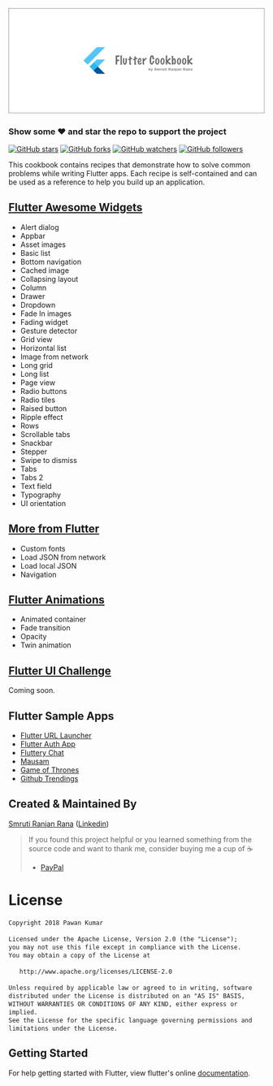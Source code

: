 ![Flutter Cookbook Banner](images/fc-github.png)

### Show some :heart: and star the repo to support the project

[![GitHub stars](https://img.shields.io/github/stars/smrutiranjanrana/flutter-cookbook.svg?style=social&label=Star)](https://github.com/smrutiranjanrana/flutter-cookbook) [![GitHub forks](https://img.shields.io/github/forks/smrutiranjanrana/flutter-cookbook.svg?style=social&label=Fork)](https://github.com/smrutiranjanrana/flutter-cookbook/fork) [![GitHub watchers](https://img.shields.io/github/watchers/smrutiranjanrana/flutter-cookbook.svg?style=social&label=Watch)](https://github.com/smrutiranjanrana/flutter-cookbook) [![GitHub followers](https://img.shields.io/github/followers/smrutiranjanrana.svg?style=social&label=Follow)](https://github.com/smrutiranjanrana/flutter-cookbook)  

This cookbook contains recipes that demonstrate how to solve common problems while writing Flutter apps. Each recipe is self-contained and can be used as a reference to help you build up an application.

## [Flutter Awesome Widgets](https://github.com/smrutiranjanrana/Flutter-Awesome-Widgets)

* Alert dialog
* Appbar
* Asset images
* Basic list
* Bottom navigation
* Cached image
* Collapsing layout
* Column
* Drawer
* Dropdown
* Fade In images
* Fading widget
* Gesture detector
* Grid view
* Horizontal list
* Image from network
* Long grid
* Long list
* Page view
* Radio buttons
* Radio tiles
* Raised button
* Ripple effect
* Rows
* Scrollable tabs
* Snackbar
* Stepper
* Swipe to dismiss
* Tabs
* Tabs 2
* Text field
* Typography
* UI orientation



## [More from Flutter](https://github.com/smrutiranjanrana/More-From-Flutter)

* Custom fonts
* Load JSON from network
* Load local JSON
* Navigation

## [Flutter Animations](https://github.com/smrutiranjanrana/Flutter-Animations)

* Animated container
* Fade transition
* Opacity
* Twin animation

## [Flutter UI Challenge](https://github.com/smrutiranjanrana/Flutter-UI-Challenge)

Coming soon.

## Flutter Sample Apps

* [Flutter URL Launcher](https://github.com/smrutiranjanrana/Flutter-URL-Launcher)
* [Flutter Auth App](https://github.com/smrutiranjanrana/Flutter-Auth-App)
* [Fluttery Chat](https://github.com/smrutiranjanrana/Fluttery-Chat)
* [Mausam](https://github.com/smrutiranjanrana/Mausam)
* [Game of Thrones](https://github.com/smrutiranjanrana/Game-of-Thrones)
* [Github Trendings](https://github.com/smrutiranjanrana/Github-Trendings)


## Created & Maintained By

[Smruti Ranjan Rana](https://github.com/smrutiranjanrana) ([Linkedin](https://www.linkedin.com/in/smrutiranjanrana))

> If you found this project helpful or you learned something from the source code and want to thank me, consider buying me a cup of :coffee:
>
> - [PayPal](https://www.paypal.me/smrutiranjanrana)

# License

    Copyright 2018 Pawan Kumar

    Licensed under the Apache License, Version 2.0 (the "License");
    you may not use this file except in compliance with the License.
    You may obtain a copy of the License at

       http://www.apache.org/licenses/LICENSE-2.0

    Unless required by applicable law or agreed to in writing, software
    distributed under the License is distributed on an "AS IS" BASIS,
    WITHOUT WARRANTIES OR CONDITIONS OF ANY KIND, either express or implied.
    See the License for the specific language governing permissions and
    limitations under the License.

## Getting Started

For help getting started with Flutter, view flutter's online
[documentation](http://flutter.io/).
